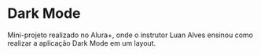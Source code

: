 # Dark Mode
Mini-projeto realizado no Alura+, onde o instrutor Luan Alves ensinou como realizar a aplicação Dark Mode em um layout. 